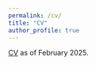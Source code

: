 ```yaml
---
permalink: /cv/
title: "CV"
author_profile: true
---
```

[CV](https://cabreraam.github.io/files/cv.pdf) as of February 2025.
